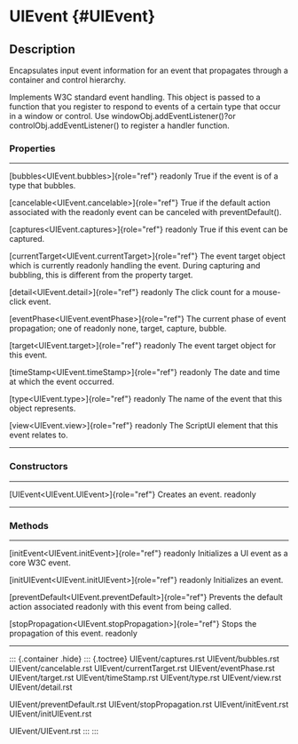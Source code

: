 UIEvent {#UIEvent}
=======

Description
-----------

Encapsulates input event information for an event that propagates
through a container and control hierarchy.

Implements W3C standard event handling. This object is passed to a
function that you register to respond to events of a certain type that
occur in a window or control. Use windowObj.addEventListener()?or
controlObj.addEventListener() to register a handler function.

### Properties

  ------------------------------------------------------ --------------------------------------------------
  [bubbles\<UIEvent.bubbles\>]{role="ref"} readonly      True if the event is of a type that bubbles.

  [cancelable\<UIEvent.cancelable\>]{role="ref"}         True if the default action associated with the
  readonly                                               event can be canceled with preventDefault().

  [captures\<UIEvent.captures\>]{role="ref"} readonly    True if this event can be captured.

  [currentTarget\<UIEvent.currentTarget\>]{role="ref"}   The event target object which is currently
  readonly                                               handling the event. During capturing and bubbling,
                                                         this is different from the property target.

  [detail\<UIEvent.detail\>]{role="ref"} readonly        The click count for a mouse-click event.

  [eventPhase\<UIEvent.eventPhase\>]{role="ref"}         The current phase of event propagation; one of
  readonly                                               none, target, capture, bubble.

  [target\<UIEvent.target\>]{role="ref"} readonly        The event target object for this event.

  [timeStamp\<UIEvent.timeStamp\>]{role="ref"} readonly  The date and time at which the event occurred.

  [type\<UIEvent.type\>]{role="ref"} readonly            The name of the event that this object represents.

  [view\<UIEvent.view\>]{role="ref"} readonly            The ScriptUI element that this event relates to.
  ------------------------------------------------------ --------------------------------------------------

### Constructors

  ------------------------------------------ -------------------
  [UIEvent\<UIEvent.UIEvent\>]{role="ref"}   Creates an event.
  readonly                                   
  ------------------------------------------ -------------------

### Methods

  ---------------------------------------------------------- ---------------------------------------
  [initEvent\<UIEvent.initEvent\>]{role="ref"} readonly      Initializes a UI event as a core W3C
                                                             event.

  [initUIEvent\<UIEvent.initUIEvent\>]{role="ref"} readonly  Initializes an event.

  [preventDefault\<UIEvent.preventDefault\>]{role="ref"}     Prevents the default action associated
  readonly                                                   with this event from being called.

  [stopPropagation\<UIEvent.stopPropagation\>]{role="ref"}   Stops the propagation of this event.
  readonly                                                   
  ---------------------------------------------------------- ---------------------------------------

::: {.container .hide}
::: {.toctree}
UIEvent/captures.rst UIEvent/bubbles.rst UIEvent/cancelable.rst
UIEvent/currentTarget.rst UIEvent/eventPhase.rst UIEvent/target.rst
UIEvent/timeStamp.rst UIEvent/type.rst UIEvent/view.rst
UIEvent/detail.rst

UIEvent/preventDefault.rst UIEvent/stopPropagation.rst
UIEvent/initEvent.rst UIEvent/initUIEvent.rst

UIEvent/UIEvent.rst
:::
:::
